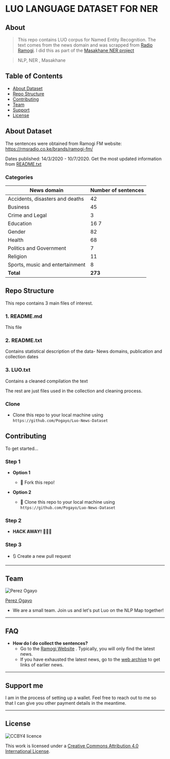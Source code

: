 

# LUO LANGUAGE DATASET FOR NER

## About

> This repo contains LUO corpus for Named Entity Recognition. The text comes from the news domain and was scrapped from [Radio Ramogi](https://rmsradio.co.ke/brands/ramogi-fm/).
I did this as part of the [Masakhane NER project](https://github.com/masakhane-io/masakhane-ner)

> NLP, NER , Masakhane


## Table of Contents

- [About Dataset](#about-dataset)
- [Repo Structure](#repo-structure)
- [Contributing](#contributing)
- [Team](#team)
- [Support](#support)
- [License](#license)

## About Dataset
The sentences were obtained from Ramogi FM website: https://rmsradio.co.ke/brands/ramogi-fm/ 

Dates published: 14/3/2020 - 10/7/2020.
Get the most updated information from [README.txt](./README.txt)

### Categories
News domain | Number of sentences
------------ | -------------
Accidents, disasters and deaths | 	42
Business  | 	45
Crime and Legal | 	3
Education  | 16	7
Gender	 | 82
Health	 | 68
Politics and Government	 | 7
Religion	 | 11
Sports, music and entertainment	 | 8
**Total**  | **273**


## Repo Structure
This repo contains 3 main files of interest.
### 1. README.md
This file 
### 2.  README.txt
Contains statistical description of the data- News domains, publication and collection dates
### 3. LUO.txt
Contains a cleaned compilation the text

The rest are just files used in the collection and cleaning process.
### Clone

- Clone this repo to your local machine using `https://github.com/Pogayo/Luo-News-Dataset`


## Contributing

To get started...

### Step 1

- **Option 1**
    - 🍴 Fork this repo!

- **Option 2**
    - 👯 Clone this repo to your local machine using `https://github.com/Pogayo/Luo-News-Dataset`

### Step 2

- **HACK AWAY!** 🔨🔨🔨

### Step 3

- 🔃 Create a new pull request 

---

## Team

![Perez Ogayo](https://avatars0.githubusercontent.com/u/39183794?s=460&u=59abe1533bfcd482c215e9ab4d9e2f8b76f01b6a&v=4?s=100)

[Perez Ogayo](https://github.com/Pogayo)
- We are a small team. Join us and let's put Luo on the NLP Map together!
---

## FAQ

- **How do I do collect the sentences?**
    - Go to the [Ramogi Website](https://rmsradio.co.ke/brands/ramogi-fm/) . Typically, you will only find the latest news. 
    - If you have exhausted the latest news, go to the [web archive](http://web.archive.org/web/20200215000000*/https://rmsradio.co.ke/brands/ramogi-fm/) to get links of earlier news.

---

## Support me
I am in the process of setting up a wallet. Feel free to reach out to me so that I can give you other payment details in the meantime.



---

## License

![CCBY4 licence](https://i.creativecommons.org/l/by/4.0/88x31.png)

This work is licensed under a <a rel="license" href="http://creativecommons.org/licenses/by/4.0/">Creative Commons Attribution 4.0 International License</a>.

